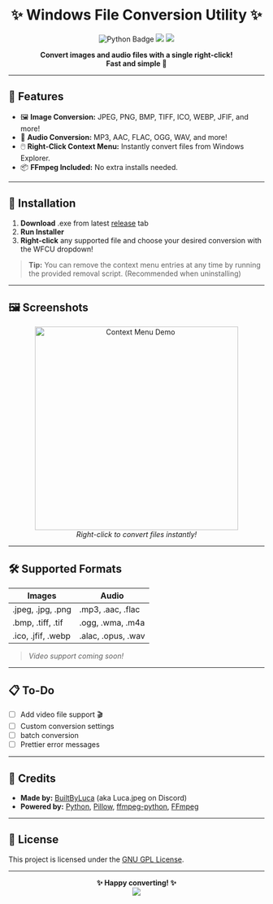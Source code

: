 <h1 align="center">✨ Windows File Conversion Utility ✨</h1>
<p align="center">
  <img src="https://img.shields.io/badge/Made%20with-Python-blue?logo=python" alt="Python Badge">
  <img src="https://img.shields.io/badge/FFmpeg-Bundled-brightgreen?logo=ffmpeg">
  <img src="https://img.shields.io/badge/License-MIT-yellow.svg">
</p>

<p align="center">
  <b>Convert images and audio files with a single right-click!<br>
  Fast and simple 🐾</b>
</p>

---

## 🌟 Features

- 🖼️ **Image Conversion:** JPEG, PNG, BMP, TIFF, ICO, WEBP, JFIF, and more!
- 🎵 **Audio Conversion:** MP3, AAC, FLAC, OGG, WAV, and more!
- 🖱️ **Right-Click Context Menu:** Instantly convert files from Windows Explorer.
- 📦 **FFmpeg Included:** No extra installs needed.

---

## 🚀 Installation

1. **Download** .exe from latest [release](https://github.com/BuiltByLuca/Windows-File-Conversion-Utility/releases) tab
2. **Run Installer**
3. **Right-click** any supported file and choose your desired conversion with the WFCU dropdown!

> **Tip:** You can remove the context menu entries at any time by running the provided removal script. (Recommended when uninstalling)

---

## 🖼️ Screenshots

<p align="center">
  <img src="Images/Conversion Example 1.png" width="400" alt="Context Menu Demo">
  <br>
  <i>Right-click to convert files instantly!</i>
</p>

---

## 🛠️ Supported Formats

| Images                | Audio                |
|-----------------------|----------------------|
| .jpeg, .jpg, .png     | .mp3, .aac, .flac    |
| .bmp, .tiff, .tif     | .ogg, .wma, .m4a     |
| .ico, .jfif, .webp    | .alac, .opus, .wav   |

> *Video support coming soon!*

---

## 📋 To-Do

- [ ] Add video file support 🎬
- [ ] Custom conversion settings
- [ ] batch conversion
- [ ] Prettier error messages

---

## 🤝 Credits

- **Made by:** [BuiltByLuca](https://github.com/BuiltByLuca) (aka Luca.jpeg on Discord)
- **Powered by:** [Python](https://www.python.org/), [Pillow](https://python-pillow.org/), [ffmpeg-python](https://github.com/kkroening/ffmpeg-python), [FFmpeg](https://ffmpeg.org/)

---

## 📜 License

This project is licensed under the [GNU GPL License](LICENSE).

---

<p align="center">
  <b>✨ Happy converting! ✨</b><br>
  <img src="https://tenor.com/view/cat-smile-happy-happy-cat-smile-cat-gif-18259408098481512759.gif">
</p>